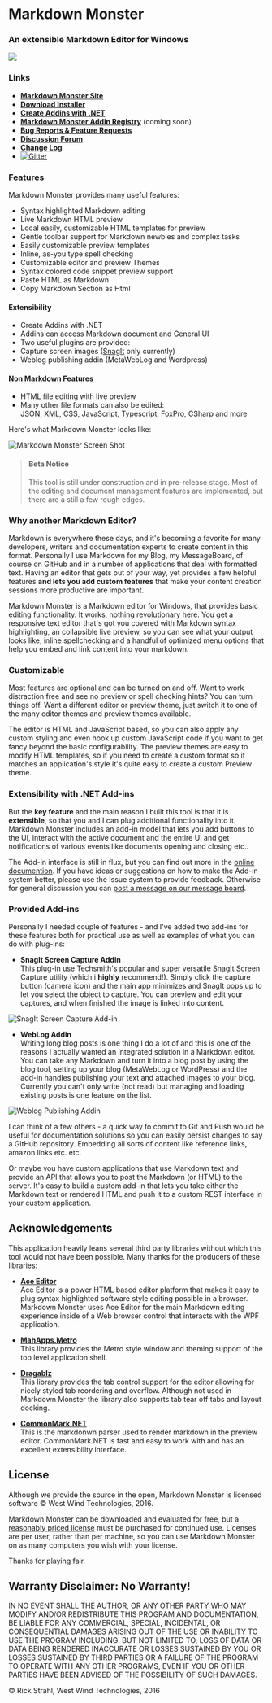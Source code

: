 # Markdown Monster
### An extensible Markdown Editor for Windows

![](Art/MarkdownMonster.png)

### Links
* **[Markdown Monster Site](http://markdownmonster.west-wind.com)**
* **[Download Installer](http://markdownmonster.west-wind.com/download.aspx)**
* **[Create Addins with .NET](http://markdownmonster.west-wind.com/docs/_4ne0s0qoi.htm)**
* **[Markdown Monster Addin Registry](https://github.com/RickStrahl/MarkdownMonsterAddinsRegistry)** (coming soon)  
* **[Bug Reports & Feature Requests](./issues/)**
* **[Discussion Forum](http://support.west-wind.com?forum=Markdown+Monster)**
* **[Change Log](changelog.md)**
* [![Gitter](https://badges.gitter.im/RickStrahl/MarkdownMonster.svg)](https://gitter.im/RickStrahl/MarkdownMonster/General?utm_source=share-link&utm_medium=link&utm_campaign=share-link)

### Features
Markdown Monster provides many useful features:

* Syntax highlighted Markdown editing
* Live Markdown HTML preview 
* Local easily, customizable HTML templates for preview
* Gentle toolbar support for Markdown newbies and complex tasks
* Easily customizable preview templates
* Inline, as-you type spell checking
* Customizable editor and preview Themes
* Syntax colored code snippet preview support
* Paste HTML as Markdown
* Copy Markdown Section as Html

#### Extensibility
* Create Addins with .NET
* Addins can access Markdown document and General UI
* Two useful plugins are provided:
* Capture screen images ([SnagIt](http://techsmith.com/snagit) only currently)
* Weblog publishing addin (MetaWebLog and Wordpress)

#### Non Markdown Features
* HTML file editing with live preview
* Many other file formats can also be edited:  
JSON, XML, CSS, JavaScript, Typescript, FoxPro, CSharp and more

Here's what Markdown Monster looks like:

![Markdown Monster Screen Shot](ScreenShot.png)

> #### Beta Notice
> This tool is still under construction and in pre-release stage. Most of the editing and document management features are implemented, but there are a still a few rough edges.

### Why another Markdown Editor?
Markdown is everywhere these days, and it's becoming a favorite for many developers, writers and documentation experts to create content in this format. Personally I use Markdown for my Blog, my MessageBoard, of course on GitHub and in a number of applications that deal with formatted text. Having an editor that gets out of your way, yet provides a few helpful features **and lets you add custom features** that make your content creation sessions more productive are important.

Markdown Monster is a Markdown editor for Windows, that provides basic editing functionality. It works, nothing revolutionary here. You get a responsive text editor that's got you covered with Markdown syntax highlighting, an collapsible live preview, so you can see what your output looks like, inline spellchecking and a handful of optimized menu options that help you embed and link content into your markdown.

### Customizable
Most features are optional and can be turned on and off. Want to work distraction free and see no preview or spell checking hints? You can turn things off. Want a different editor or preview theme, just switch it to one of the many editor themes and preview themes available. 

The editor is HTML and JavaScript based, so you can also apply any custom styling and even hook up custom JavaScript code if you want to get fancy beyond the basic configurability. The preview themes are easy to modify HTML templates, so if you need to create a custom format so it matches an application's style it's quite easy to create a custom Preview theme.

### Extensibility with .NET Add-ins
But the **key feature** and the main reason I built this tool is that it is **extensible**, so that you and I can plug additional functionality into it. Markdown Monster includes an add-in model that lets you add buttons to the UI, interact with the active document and the entire UI and get notifications of various events like  documents opening and closing etc..

The Add-in interface is still in flux, but you can find out more in the [online documention](http://markdownmonster.west-wind.com/docs/_4ne0rl1zf.htm). If you have ideas or suggestions  on how to make the Add-in system better, please use the Issue system to provide feedback. Otherwise for general discussion you can [post a message on our message board](http://support.west-wind.com?forum=Markdown+Monster).

### Provided Add-ins
Personally I needed couple of features - and I've added two add-ins for these features both for practical use as well as examples of what you can do with plug-ins:

* **SnagIt Screen Capture Addin**  
This plug-in use Techsmith's popular and super versatile [SnagIt](http://techsmith.com/snagit) Screen Capture utility (which i **highly** recommend!). Simply click the capture button (camera icon) and the main app minimizes and SnagIt pops up to let you select the object to capture. You can preview and edit your captures, and when finished the image is linked into content.

![SnagIt Screen Capture Add-in](SnagItCaptureAddin.png)

* **WebLog Addin**  
Writing long blog posts is one thing I do a lot of and this is one of the reasons I actually wanted an integrated solution in a Markdown editor. You can take any Markdown and turn it into a blog post by using the blog tool, setting up your blog (MetaWebLog or WordPress) and the add-in handles publishing your text and attached images to your blog. Currently you can't only write (not read) but managing and loading existing posts is one feature on the list.

![Weblog Publishing Addin](WebLogPublishingAddin.png)

I can think of a few others - a quick way to commit to Git and Push would be useful for documentation solutions so you can easily persist changes to say a GitHub repository. Embedding all sorts of content like reference links, amazon links etc. etc.

Or maybe you have custom applications that use Markdown text and provide an API that allows you to post the Markdown (or HTML) to the server. It's easy to build a custom add-in that lets you take either the Markdown text or rendered HTML and push it to a custom REST interface in your custom application.

## Acknowledgements
This application heavily leans several third party libraries without which this tool would not have been possible. Many thanks for the producers of these libraries:

* **[Ace Editor](https://ace.c9.io)**  
Ace Editor is a power HTML based editor platform that makes it easy to plug syntax highlighted software style editing possible in a browser. Markdown Monster uses Ace Editor for the main Markdown editing experience inside of a Web browser control that interacts with the WPF application.

* **[MahApps.Metro](http://mahapps.com/)**  
This library provides the Metro style window and theming support of the top level application shell.

* **[Dragablz](https://dragablz.net/)**  
This library provides the tab control support for the editor allowing for nicely styled tab reordering and overflow. Although not used in Markdown Monster the library also supports tab tear off tabs and layout docking.

* **[CommonMark.NET](https://github.com/Knagis/CommonMark.NET)**  
This is the markdonwn parser used to render markdown in the preview editor. CommonMark.NET is fast and easy to work with and has an excellent extensibility interface.

## License
Although we provide the source in the open, Markdown Monster is licensed software &copy; West Wind Technologies, 2016.

Markdown Monster can  be downloaded and evaluated for free, but a [reasonably priced license](http://store.west-wind.com/product/MARKDOWN_MONSTER) must be purchased for continued use. Licenses are per user, rather than per machine, so you can use Markdown Monster on as many computers you wish with your license. 

Thanks for playing fair.

## Warranty Disclaimer: No Warranty!
IN NO EVENT SHALL THE AUTHOR, OR ANY OTHER PARTY WHO MAY MODIFY AND/OR REDISTRIBUTE 
THIS PROGRAM AND DOCUMENTATION, BE LIABLE FOR ANY COMMERCIAL, SPECIAL, INCIDENTAL, OR CONSEQUENTIAL DAMAGES ARISING OUT OF THE USE OR INABILITY TO USE THE PROGRAM INCLUDING, BUT NOT LIMITED TO, LOSS OF DATA OR DATA BEING RENDERED INACCURATE OR LOSSES SUSTAINED BY YOU OR LOSSES SUSTAINED BY THIRD PARTIES OR A FAILURE OF THE PROGRAM TO OPERATE WITH ANY OTHER PROGRAMS, EVEN IF YOU OR OTHER PARTIES HAVE BEEN ADVISED OF THE POSSIBILITY OF SUCH DAMAGES.

&copy; Rick Strahl, West Wind Technologies, 2016